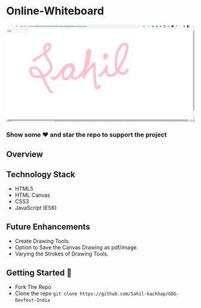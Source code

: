 # Online-Whiteboard

<p align="center">
<img width="800px"  src="Screenshot_whiteboard.png">
</p> 

### Show some :heart: and star the repo to support the project

## Overview


## Technology Stack
- HTML5 
- HTML Canvas
- CSS3
- JavaScript (ES6)


## Future Enhancements
- Create Drawing Tools.
- Option to Save the Canvas Drawing as pdf/image.
- Varying the Strokes of Drawing Tools.


## Getting Started 🚀
- Fork The Repo
- Clone the repo `git clone https://github.com/Sahil-kachhap/GDG-Devfest-India`
